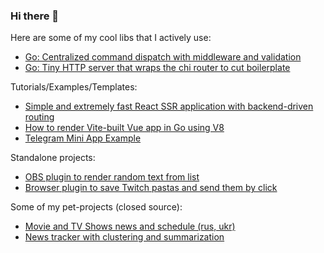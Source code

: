 ### Hi there 👋

Here are some of my cool libs that I actively use:
- [Go: Centralized command dispatch with middleware and validation](https://github.com/revenkroz/cr)
- [Go: Tiny HTTP server that wraps the chi router to cut boilerplate](https://github.com/revenkroz/si)

Tutorials/Examples/Templates:
- [Simple and extremely fast React SSR application with backend-driven routing](https://github.com/revenkroz/vite-react-ssr-starter)
- [How to render Vite-built Vue app in Go using V8](https://github.com/revenkroz/vite-ssr-golang-v8)
- [Telegram Mini App Example](https://github.com/revenkroz/telegram-web-app-bot-example)

Standalone projects:
- [OBS plugin to render random text from list](https://github.com/revenkroz/obs-random-text)
- [Browser plugin to save Twitch pastas and send them by click](https://github.com/revenkroz/twitch-pasta-save)

Some of my pet-projects (closed source):
- [Movie and TV Shows news and schedule (rus, ukr)](https://epscape.com/)
- [News tracker with clustering and summarization](https://vedamez.com/)
